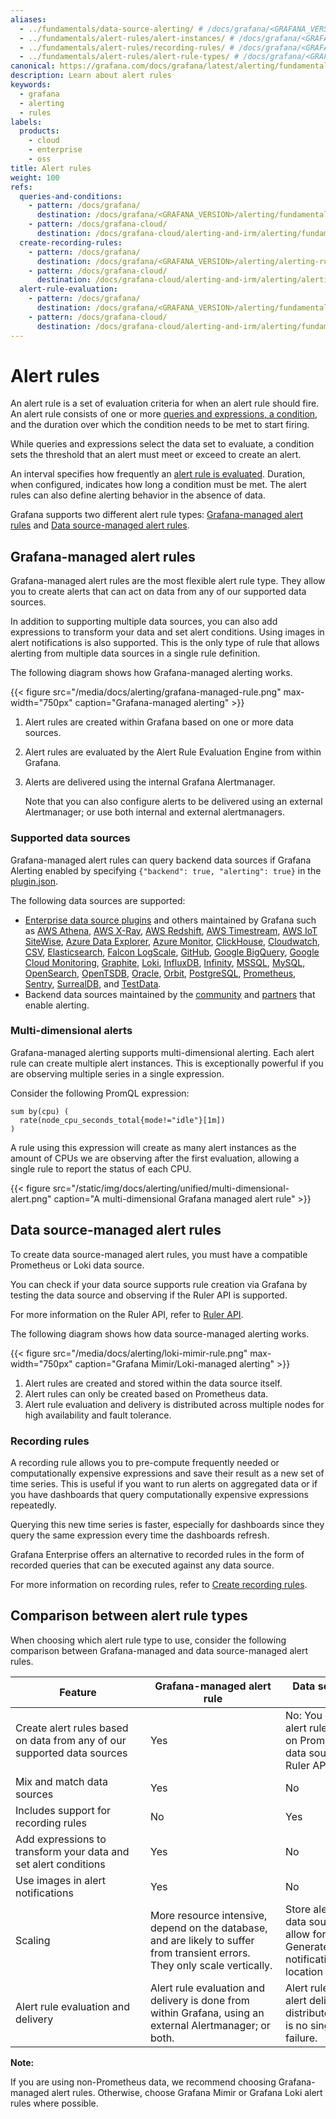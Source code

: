 ```yaml
---
aliases:
  - ../fundamentals/data-source-alerting/ # /docs/grafana/<GRAFANA_VERSION>/alerting/fundamentals/data-source-alerting/
  - ../fundamentals/alert-rules/alert-instances/ # /docs/grafana/<GRAFANA_VERSION>/alerting/fundamentals/alert-rules/alert-instances/
  - ../fundamentals/alert-rules/recording-rules/ # /docs/grafana/<GRAFANA_VERSION>/alerting/fundamentals/alert-rules/recording-rules/
  - ../fundamentals/alert-rules/alert-rule-types/ # /docs/grafana/<GRAFANA_VERSION>/alerting/fundamentals/alert-rules/alert-rule-types/
canonical: https://grafana.com/docs/grafana/latest/alerting/fundamentals/alert-rules/
description: Learn about alert rules
keywords:
  - grafana
  - alerting
  - rules
labels:
  products:
    - cloud
    - enterprise
    - oss
title: Alert rules
weight: 100
refs:
  queries-and-conditions:
    - pattern: /docs/grafana/
      destination: /docs/grafana/<GRAFANA_VERSION>/alerting/fundamentals/alert-rules/queries-conditions/
    - pattern: /docs/grafana-cloud/
      destination: /docs/grafana-cloud/alerting-and-irm/alerting/fundamentals/alert-rules/queries-conditions/
  create-recording-rules:
    - pattern: /docs/grafana/
      destination: /docs/grafana/<GRAFANA_VERSION>/alerting/alerting-rules/create-mimir-loki-managed-recording-rule/
    - pattern: /docs/grafana-cloud/
      destination: /docs/grafana-cloud/alerting-and-irm/alerting/alerting-rules/create-mimir-loki-managed-recording-rule/
  alert-rule-evaluation:
    - pattern: /docs/grafana/
      destination: /docs/grafana/<GRAFANA_VERSION>/alerting/fundamentals/alert-rules/rule-evaluation/
    - pattern: /docs/grafana-cloud/
      destination: /docs/grafana-cloud/alerting-and-irm/alerting/fundamentals/alert-rules/rule-evaluation/
---
```


# Alert rules

An alert rule is a set of evaluation criteria for when an alert rule should fire. An alert rule consists of one or more [queries and expressions, a condition](ref:queries-and-conditions), and the duration over which the condition needs to be met to start firing.

While queries and expressions select the data set to evaluate, a condition sets the threshold that an alert must meet or exceed to create an alert.

An interval specifies how frequently an [alert rule is evaluated](ref:alert-rule-evaluation). Duration, when configured, indicates how long a condition must be met. The alert rules can also define alerting behavior in the absence of data.

Grafana supports two different alert rule types: [Grafana-managed alert rules](#grafana-managed-alert-rules) and [Data source-managed alert rules](#data-source-managed-alert-rules).

## Grafana-managed alert rules

Grafana-managed alert rules are the most flexible alert rule type. They allow you to create alerts that can act on data from any of our supported data sources.

In addition to supporting multiple data sources, you can also add expressions to transform your data and set alert conditions. Using images in alert notifications is also supported. This is the only type of rule that allows alerting from multiple data sources in a single rule definition.

The following diagram shows how Grafana-managed alerting works.

{{< figure src="/media/docs/alerting/grafana-managed-rule.png" max-width="750px" caption="Grafana-managed alerting" >}}

1. Alert rules are created within Grafana based on one or more data sources.

1. Alert rules are evaluated by the Alert Rule Evaluation Engine from within Grafana.

1. Alerts are delivered using the internal Grafana Alertmanager.

   Note that you can also configure alerts to be delivered using an external Alertmanager; or use both internal and external alertmanagers.

### Supported data sources

Grafana-managed alert rules can query backend data sources if Grafana Alerting enabled by specifying `{"backend": true, "alerting": true}` in the [plugin.json](/developers/plugin-tools/reference-plugin-json).

The following data sources are supported:

- [Enterprise data source plugins](/grafana/plugins/data-source-plugins/?enterprise=1) and others maintained by Grafana such as [AWS Athena](/grafana/plugins/grafana-athena-datasource/), [AWS X-Ray](/grafana/plugins/grafana-x-ray-datasource/), [AWS Redshift](/grafana/plugins/grafana-redshift-datasource/), [AWS Timestream](/grafana/plugins/grafana-timestream-datasource/), [AWS IoT SiteWise](/grafana/plugins/grafana-iot-sitewise-datasource/), [Azure Data Explorer](/grafana/plugins/grafana-azure-data-explorer-datasource/), [Azure Monitor](/grafana/plugins/grafana-azure-monitor-datasource/), [ClickHouse](/grafana/plugins/grafana-clickhouse-datasource/), [Cloudwatch](/grafana/plugins/cloudwatch/), [CSV](/grafana/plugins/marcusolsson-csv-datasource/), [Elasticsearch](/grafana/plugins/elasticsearch/), [Falcon LogScale](/grafana/plugins/grafana-falconlogscale-datasource/), [GitHub](/grafana/plugins/grafana-github-datasource/), [Google BigQuery](/grafana/plugins/grafana-bigquery-datasource/), [Google Cloud Monitoring](/grafana/plugins/stackdriver/), [Graphite](/grafana/plugins/graphite/), [Loki](/grafana/plugins/loki/), [InfluxDB](/grafana/plugins/influxdb/), [Infinity](/grafana/plugins/yesoreyeram-infinity-datasource/), [MSSQL](/grafana/plugins/mssql/), [MySQL](/grafana/plugins/mysql/), [OpenSearch](/grafana/plugins/grafana-opensearch-datasource/), [OpenTSDB](/grafana/plugins/opentsdb/), [Oracle](/grafana/plugins/grafana-oracle-datasource/), [Orbit](/grafana/plugins/grafana-orbit-datasource/), [PostgreSQL](/grafana/plugins/postgres/), [Prometheus](/grafana/plugins/prometheus/), [Sentry](/grafana/plugins/grafana-sentry-datasource/), [SurrealDB](/grafana/plugins/grafana-surrealdb-datasource/), and [TestData](/grafana/plugins/grafana-testdata-datasource/).
- Backend data sources maintained by the [community](/grafana/plugins/data-source-plugins/?signature=community) and [partners](/grafana/plugins/data-source-plugins/?signature=commercial) that enable alerting.

### Multi-dimensional alerts

Grafana-managed alerting supports multi-dimensional alerting. Each alert rule can create multiple alert instances. This is exceptionally powerful if you are observing multiple series in a single expression.

Consider the following PromQL expression:

```promql
sum by(cpu) (
  rate(node_cpu_seconds_total{mode!="idle"}[1m])
)
```

A rule using this expression will create as many alert instances as the amount of CPUs we are observing after the first evaluation, allowing a single rule to report the status of each CPU.

{{< figure src="/static/img/docs/alerting/unified/multi-dimensional-alert.png" caption="A multi-dimensional Grafana managed alert rule" >}}

## Data source-managed alert rules

To create data source-managed alert rules, you must have a compatible Prometheus or Loki data source.

You can check if your data source supports rule creation via Grafana by testing the data source and observing if the Ruler API is supported.

For more information on the Ruler API, refer to [Ruler API](/docs/loki/latest/api/#ruler).

The following diagram shows how data source-managed alerting works.

{{< figure src="/media/docs/alerting/loki-mimir-rule.png" max-width="750px" caption="Grafana Mimir/Loki-managed alerting" >}}

1. Alert rules are created and stored within the data source itself.
1. Alert rules can only be created based on Prometheus data.
1. Alert rule evaluation and delivery is distributed across multiple nodes for high availability and fault tolerance.

### Recording rules

A recording rule allows you to pre-compute frequently needed or computationally expensive expressions and save their result as a new set of time series. This is useful if you want to run alerts on aggregated data or if you have dashboards that query computationally expensive expressions repeatedly.

Querying this new time series is faster, especially for dashboards since they query the same expression every time the dashboards refresh.

Grafana Enterprise offers an alternative to recorded rules in the form of recorded queries that can be executed against any data source.

For more information on recording rules, refer to [Create recording rules](ref:create-recording-rules).

## Comparison between alert rule types

When choosing which alert rule type to use, consider the following comparison between Grafana-managed and data source-managed alert rules.

| <div style="width:200px">Feature</div>                                         | <div style="width:200px">Grafana-managed alert rule</div>                                                                    | <div style="width:200px">Data source-managed alert rule                                                                                                 |
| ------------------------------------------------------------------------------ | ---------------------------------------------------------------------------------------------------------------------------- | ------------------------------------------------------------------------------------------------------------------------------------------------------- |
| Create alert rules<wbr /> based on data from any of our supported data sources | Yes                                                                                                                          | No: You can only create alert rules that are based on Prometheus data. The data source must have the Ruler API enabled.                                 |
| Mix and match data sources                                                     | Yes                                                                                                                          | No                                                                                                                                                      |
| Includes support for recording rules                                           | No                                                                                                                           | Yes                                                                                                                                                     |
| Add expressions to transform<wbr /> your data and set alert conditions         | Yes                                                                                                                          | No                                                                                                                                                      |
| Use images in alert notifications                                              | Yes                                                                                                                          | No                                                                                                                                                      |
| Scaling                                                                        | More resource intensive, depend on the database, and are likely to suffer from transient errors. They only scale vertically. | Store alert rules within the data source itself and allow for “infinite” scaling. Generate and send alert notifications from the location of your data. |
| Alert rule evaluation and delivery                                             | Alert rule evaluation and delivery is done from within Grafana, using an external Alertmanager; or both.                     | Alert rule evaluation and alert delivery is distributed, meaning there is no single point of failure.                                                   |

**Note:**

If you are using non-Prometheus data, we recommend choosing Grafana-managed alert rules. Otherwise, choose Grafana Mimir or Grafana Loki alert rules where possible.
